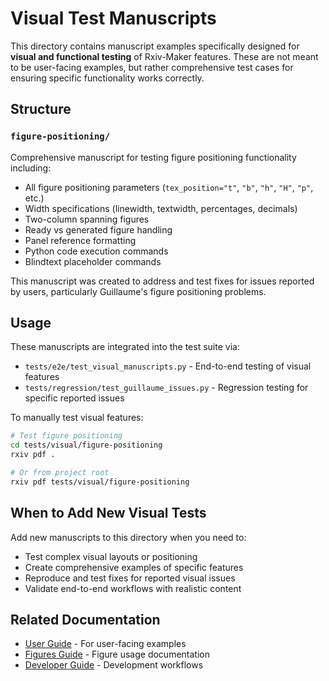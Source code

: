 # Visual Test Manuscripts

This directory contains manuscript examples specifically designed for **visual and functional testing** of Rxiv-Maker features. These are not meant to be user-facing examples, but rather comprehensive test cases for ensuring specific functionality works correctly.

## Structure

### `figure-positioning/`
Comprehensive manuscript for testing figure positioning functionality including:
- All figure positioning parameters (`tex_position="t"`, `"b"`, `"h"`, `"H"`, `"p"`, etc.)
- Width specifications (linewidth, textwidth, percentages, decimals)
- Two-column spanning figures
- Ready vs generated figure handling
- Panel reference formatting
- Python code execution commands
- Blindtext placeholder commands

This manuscript was created to address and test fixes for issues reported by users, particularly Guillaume's figure positioning problems.

## Usage

These manuscripts are integrated into the test suite via:
- `tests/e2e/test_visual_manuscripts.py` - End-to-end testing of visual features
- `tests/regression/test_guillaume_issues.py` - Regression testing for specific reported issues

To manually test visual features:
```bash
# Test figure positioning
cd tests/visual/figure-positioning
rxiv pdf .

# Or from project root
rxiv pdf tests/visual/figure-positioning
```

## When to Add New Visual Tests

Add new manuscripts to this directory when you need to:
- Test complex visual layouts or positioning
- Create comprehensive examples of specific features
- Reproduce and test fixes for reported visual issues
- Validate end-to-end workflows with realistic content

## Related Documentation

- [User Guide](../../docs/user_guide.md) - For user-facing examples
- [Figures Guide](../../docs/figures-guide.md) - Figure usage documentation
- [Developer Guide]() - Development workflows